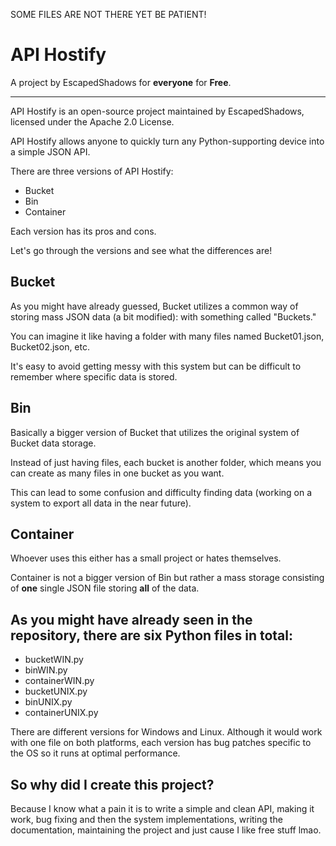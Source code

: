 SOME FILES ARE NOT THERE YET BE PATIENT!

# API Hostify

A project by EscapedShadows for **everyone** for **Free**.

---

API Hostify is an open-source project maintained by EscapedShadows, licensed under the Apache 2.0 License.

API Hostify allows anyone to quickly turn any Python-supporting device into a simple JSON API.

There are three versions of API Hostify:

- Bucket
- Bin
- Container

Each version has its pros and cons.

Let's go through the versions and see what the differences are!

## Bucket

As you might have already guessed, Bucket utilizes a common way of storing mass JSON data (a bit modified): with something called "Buckets."

You can imagine it like having a folder with many files named Bucket01.json, Bucket02.json, etc.

It's easy to avoid getting messy with this system but can be difficult to remember where specific data is stored.

## Bin

Basically a bigger version of Bucket that utilizes the original system of Bucket data storage.

Instead of just having files, each bucket is another folder, which means you can create as many files in one bucket as you want.

This can lead to some confusion and difficulty finding data (working on a system to export all data in the near future).

## Container

Whoever uses this either has a small project or hates themselves.

Container is not a bigger version of Bin but rather a mass storage consisting of **one** single JSON file storing **all** of the data.

## As you might have already seen in the repository, there are six Python files in total:

- bucketWIN.py
- binWIN.py
- containerWIN.py
- bucketUNIX.py
- binUNIX.py
- containerUNIX.py

There are different versions for Windows and Linux. Although it would work with one file on both platforms, each version has bug patches specific to the OS so it runs at optimal performance.

## So why did I create this project?

Because I know what a pain it is to write a simple and clean API, making it work, bug fixing and then the system implementations, writing the documentation, maintaining the project and just cause I like free stuff lmao.